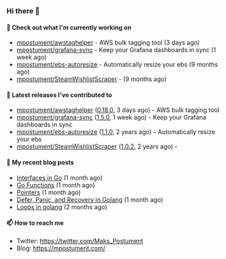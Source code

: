 ### Hi there 👋

#### 👷 Check out what I'm currently working on

- [mpostument/awstaghelper](https://github.com/mpostument/awstaghelper) - AWS bulk tagging tool (3 days ago)
- [mpostument/grafana-sync](https://github.com/mpostument/grafana-sync) - Keep your Grafana dashboards in sync (1 week ago)
- [mpostument/ebs-autoresize](https://github.com/mpostument/ebs-autoresize) - Automatically resize your ebs (9 months ago)
- [mpostument/SteamWishlistScraper](https://github.com/mpostument/SteamWishlistScraper) -  (9 months ago)

#### 🔭 Latest releases I've contributed to

- [mpostument/awstaghelper](https://github.com/mpostument/awstaghelper) ([0.18.0](https://github.com/mpostument/awstaghelper/releases/tag/0.18.0), 3 days ago) - AWS bulk tagging tool
- [mpostument/grafana-sync](https://github.com/mpostument/grafana-sync) ([1.5.0](https://github.com/mpostument/grafana-sync/releases/tag/1.5.0), 1 week ago) - Keep your Grafana dashboards in sync
- [mpostument/ebs-autoresize](https://github.com/mpostument/ebs-autoresize) ([1.1.0](https://github.com/mpostument/ebs-autoresize/releases/tag/1.1.0), 2 years ago) - Automatically resize your ebs
- [mpostument/SteamWishlistScraper](https://github.com/mpostument/SteamWishlistScraper) ([1.0.2](https://github.com/mpostument/SteamWishlistScraper/releases/tag/1.0.2), 2 years ago) - 

#### 📜 My recent blog posts

- [Interfaces in Go](https://mpostument.com/2023/01/15/go-interfaces/) (1 month ago)
- [Go Functions](https://mpostument.com/2023/01/06/go-functions/) (1 month ago)
- [Pointers](https://mpostument.com/2022/12/30/go-pointers/) (1 month ago)
- [Defer, Panic, and Recovery in Golang](https://mpostument.com/2022/12/22/go-defer-panic/) (1 month ago)
- [Loops in golang](https://mpostument.com/2022/12/17/go-loops/) (2 months ago)

#### 📫 How to reach me

- Twitter: https://twitter.com/Maks_Postument
- Blog: https://mpostument.com/
